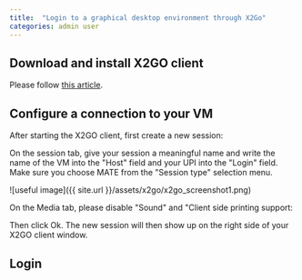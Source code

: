```yaml
---
title:  "Login to a graphical desktop environment through X2Go"
categories: admin user
---
```


## Download and install X2GO client

Please follow [this article](https://wiki.x2go.org/doku.php/doc:installation:x2goclient).

## Configure a connection to your VM

After starting the X2GO client, first create a new session:



On the session tab, give your session a meaningful name and write the name of the VM into the "Host" field and your UPI into the "Login" field. Make sure you choose MATE from the "Session type" selection menu.

![useful image]({{ site.url }}/assets/x2go/x2go_screenshot1.png)

On the Media tab, please disable "Sound" and "Client side printing support:



Then click Ok. The new session will then show up on the right side of your X2GO client window.

## Login

